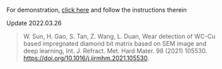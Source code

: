 For demonstration, [click here](https://colab.research.google.com/github/sunwucheng/IDB_matrix_wear/blob/main/IDB_matrix_wear.ipynb) and follow the instructions therein

Update 2022.03.26
> W. Sun, H. Gao, S. Tan, Z. Wang, L. Duan, Wear detection of WC-Cu based impregnated diamond bit matrix based on SEM image and deep learning, Int. J. Refract. Met. Hard Mater. 98 (2021) 105530. https://doi.org/10.1016/j.ijrmhm.2021.105530.
